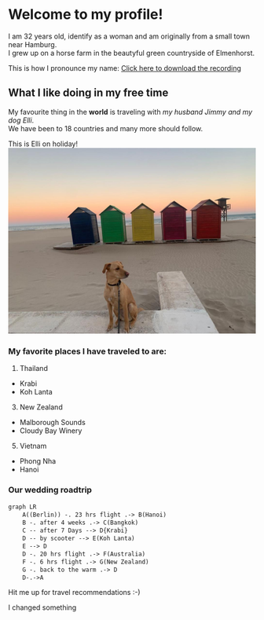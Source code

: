 # Welcome to my profile!

I am 32 years old, identify as a woman and am originally from a small town near Hamburg.  
I grew up on a horse farm in the beautyful green countryside of Elmenhorst.

This is how I pronounce my name: [Click here to download the recording](https://github.com/WildCodeSchool/2023-01-EN-Berlin-Remote2-Markdown/blob/main/assets/lisa-roehrig.m4a)

## What I like doing in my free time
My favourite thing in the **world** is traveling with *my husband Jimmy and my dog Elli*.  
We have been to 18 countries and many more should follow.  

This is Elli on holiday!
![Photo of Elli](https://github.com/WildCodeSchool/2023-01-EN-Berlin-Remote2-Markdown/blob/main/assets/lisa-roehrig.jpeg)
### My favorite places I have traveled to are:
1. Thailand
- Krabi
- Koh Lanta
3. New Zealand
- Malborough Sounds
- Cloudy Bay Winery
5. Vietnam
- Phong Nha
- Hanoi

### Our wedding roadtrip

```mermaid
graph LR
    A((Berlin)) -. 23 hrs flight .-> B(Hanoi)
    B -. after 4 weeks .-> C(Bangkok)
    C -- after 7 Days --> D{Krabi}
    D -- by scooter --> E(Koh Lanta)
    E --> D
    D -. 20 hrs flight .-> F(Australia)
    F -. 6 hrs flight .-> G(New Zealand)
    G -. back to the warm .-> D
    D-.->A

```
 
 
Hit me up for travel recommendations :-)

I changed something
